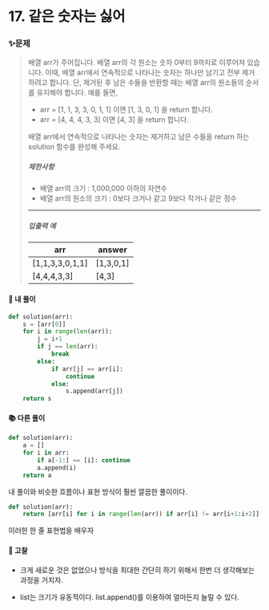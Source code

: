 # 17. 같은 숫자는 싫어

### ✨문제

> 배열 arr가 주어집니다. 배열 arr의 각 원소는 숫자 0부터 9까지로 이루어져 있습니다. 이때, 배열 arr에서 연속적으로 나타나는 숫자는 하나만 남기고 전부 제거하려고 합니다. 단, 제거된 후 남은 수들을 반환할 때는 배열 arr의 원소들의 순서를 유지해야 합니다. 예를 들면,
>
> - arr = [1, 1, 3, 3, 0, 1, 1] 이면 [1, 3, 0, 1] 을 return 합니다.
> - arr = [4, 4, 4, 3, 3] 이면 [4, 3] 을 return 합니다.
>
> 배열 arr에서 연속적으로 나타나는 숫자는 제거하고 남은 수들을 return 하는 solution 함수를 완성해 주세요.
>
> ##### 제한사항
>
> - 배열 arr의 크기 : 1,000,000 이하의 자연수
> - 배열 arr의 원소의 크기 : 0보다 크거나 같고 9보다 작거나 같은 정수
>
> ------
>
> ##### 입출력 예
>
> | arr             | answer    |
> | --------------- | --------- |
> | [1,1,3,3,0,1,1] | [1,3,0,1] |
> | [4,4,4,3,3]     | [4,3]     |



#### 🎈 내 풀이

```python
def solution(arr):
    s = [arr[0]]
    for i in range(len(arr)):
        j = i+1
        if j == len(arr):
            break
        else:
            if arr[j] == arr[i]:
                continue
            else:
                s.append(arr[j])
    return s
```



#### **📚 다른 풀이** 

```python
def solution(arr):
    a = []
    for i in arr:
        if a[-1:] == [i]: continue
        a.append(i)
    return a
```

내 풀이와 비슷한 흐름이나 표현 방식이 훨씬 깔끔한 풀이이다.



```python
def solution(arr):
    return [arr[i] for i in range(len(arr)) if arr[i] != arr[i+1:i+2]]
```

이러한 한 줄 표현법을 배우자



#### 🧨 고찰

- 크게 새로운 것은 없었으나 방식을 최대한 간단히 하기 위해서 한번 더 생각해보는 과정을 거치자.

- list는 크기가 유동적이다. list.append()를 이용하여 얼마든지 늘릴 수 있다.